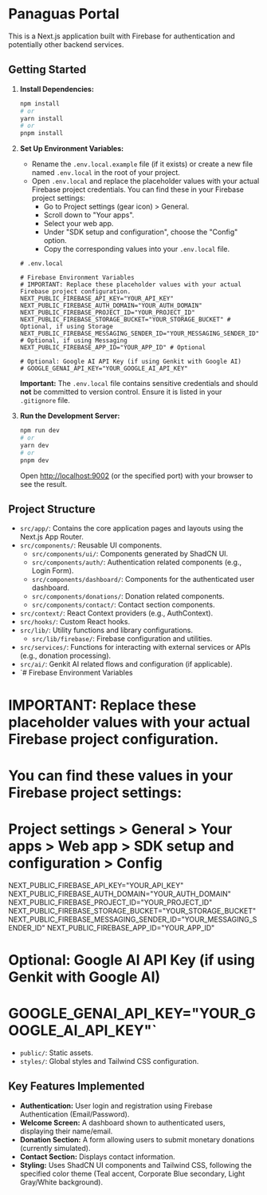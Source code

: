 # Panaguas Portal

This is a Next.js application built with Firebase for authentication and potentially other backend services.

## Getting Started

1.  **Install Dependencies:**
    ```bash
    npm install
    # or
    yarn install
    # or
    pnpm install
    ```

2.  **Set Up Environment Variables:**

    *   Rename the `.env.local.example` file (if it exists) or create a new file named `.env.local` in the root of your project.
    *   Open `.env.local` and replace the placeholder values with your actual Firebase project credentials. You can find these in your Firebase project settings:
        *   Go to Project settings (gear icon) > General.
        *   Scroll down to "Your apps".
        *   Select your web app.
        *   Under "SDK setup and configuration", choose the "Config" option.
        *   Copy the corresponding values into your `.env.local` file.

    ```dotenv
    # .env.local

    # Firebase Environment Variables
    # IMPORTANT: Replace these placeholder values with your actual Firebase project configuration.
    NEXT_PUBLIC_FIREBASE_API_KEY="YOUR_API_KEY"
    NEXT_PUBLIC_FIREBASE_AUTH_DOMAIN="YOUR_AUTH_DOMAIN"
    NEXT_PUBLIC_FIREBASE_PROJECT_ID="YOUR_PROJECT_ID"
    NEXT_PUBLIC_FIREBASE_STORAGE_BUCKET="YOUR_STORAGE_BUCKET" # Optional, if using Storage
    NEXT_PUBLIC_FIREBASE_MESSAGING_SENDER_ID="YOUR_MESSAGING_SENDER_ID" # Optional, if using Messaging
    NEXT_PUBLIC_FIREBASE_APP_ID="YOUR_APP_ID" # Optional

    # Optional: Google AI API Key (if using Genkit with Google AI)
    # GOOGLE_GENAI_API_KEY="YOUR_GOOGLE_AI_API_KEY"
    ```

    **Important:** The `.env.local` file contains sensitive credentials and should **not** be committed to version control. Ensure it is listed in your `.gitignore` file.

3.  **Run the Development Server:**
    ```bash
    npm run dev
    # or
    yarn dev
    # or
    pnpm dev
    ```

    Open [http://localhost:9002](http://localhost:9002) (or the specified port) with your browser to see the result.

## Project Structure

*   `src/app/`: Contains the core application pages and layouts using the Next.js App Router.
*   `src/components/`: Reusable UI components.
    *   `src/components/ui/`: Components generated by ShadCN UI.
    *   `src/components/auth/`: Authentication related components (e.g., Login Form).
    *   `src/components/dashboard/`: Components for the authenticated user dashboard.
    *   `src/components/donations/`: Donation related components.
    *   `src/components/contact/`: Contact section components.
*   `src/context/`: React Context providers (e.g., AuthContext).
*   `src/hooks/`: Custom React hooks.
*   `src/lib/`: Utility functions and library configurations.
    *   `src/lib/firebase/`: Firebase configuration and utilities.
*   `src/services/`: Functions for interacting with external services or APIs (e.g., donation processing).
*   `src/ai/`: Genkit AI related flows and configuration (if applicable).
*   `# Firebase Environment Variables
# IMPORTANT: Replace these placeholder values with your actual Firebase project configuration.
# You can find these values in your Firebase project settings:
# Project settings > General > Your apps > Web app > SDK setup and configuration > Config

NEXT_PUBLIC_FIREBASE_API_KEY="YOUR_API_KEY"
NEXT_PUBLIC_FIREBASE_AUTH_DOMAIN="YOUR_AUTH_DOMAIN"
NEXT_PUBLIC_FIREBASE_PROJECT_ID="YOUR_PROJECT_ID"
NEXT_PUBLIC_FIREBASE_STORAGE_BUCKET="YOUR_STORAGE_BUCKET"
NEXT_PUBLIC_FIREBASE_MESSAGING_SENDER_ID="YOUR_MESSAGING_SENDER_ID"
NEXT_PUBLIC_FIREBASE_APP_ID="YOUR_APP_ID"

# Optional: Google AI API Key (if using Genkit with Google AI)
# GOOGLE_GENAI_API_KEY="YOUR_GOOGLE_AI_API_KEY"`
*   `public/`: Static assets.
*   `styles/`: Global styles and Tailwind CSS configuration.

## Key Features Implemented

*   **Authentication:** User login and registration using Firebase Authentication (Email/Password).
*   **Welcome Screen:** A dashboard shown to authenticated users, displaying their name/email.
*   **Donation Section:** A form allowing users to submit monetary donations (currently simulated).
*   **Contact Section:** Displays contact information.
*   **Styling:** Uses ShadCN UI components and Tailwind CSS, following the specified color theme (Teal accent, Corporate Blue secondary, Light Gray/White background).
